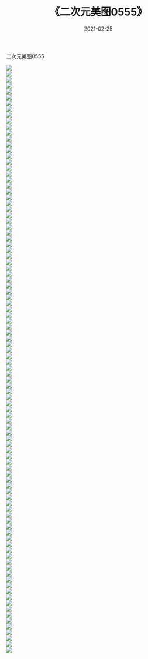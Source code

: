 ﻿---
layout: post
title:  《二次元美图0555》
date:   2021-02-25
img: http://imgx.orgx.ga/二次元/2021/二次元美图0555/000.jpg
categories: [美女, 清纯, 唯美]
---

二次元美图0555

 ![](http://imgx.orgx.ga/二次元/2021/二次元美图0555/001.jpg) <br>![](http://imgx.orgx.ga/二次元/2021/二次元美图0555/002.jpg) <br>![](http://imgx.orgx.ga/二次元/2021/二次元美图0555/003.jpg) <br>![](http://imgx.orgx.ga/二次元/2021/二次元美图0555/004.jpg) <br>![](http://imgx.orgx.ga/二次元/2021/二次元美图0555/005.jpg) <br>![](http://imgx.orgx.ga/二次元/2021/二次元美图0555/006.jpg) <br>![](http://imgx.orgx.ga/二次元/2021/二次元美图0555/007.jpg) <br>![](http://imgx.orgx.ga/二次元/2021/二次元美图0555/008.jpg) <br>![](http://imgx.orgx.ga/二次元/2021/二次元美图0555/009.jpg) <br>![](http://imgx.orgx.ga/二次元/2021/二次元美图0555/010.jpg) <br>![](http://imgx.orgx.ga/二次元/2021/二次元美图0555/011.jpg) <br>![](http://imgx.orgx.ga/二次元/2021/二次元美图0555/012.jpg) <br>![](http://imgx.orgx.ga/二次元/2021/二次元美图0555/013.jpg) <br>![](http://imgx.orgx.ga/二次元/2021/二次元美图0555/014.jpg) <br>![](http://imgx.orgx.ga/二次元/2021/二次元美图0555/015.jpg) <br>![](http://imgx.orgx.ga/二次元/2021/二次元美图0555/016.jpg) <br>![](http://imgx.orgx.ga/二次元/2021/二次元美图0555/017.jpg) <br>![](http://imgx.orgx.ga/二次元/2021/二次元美图0555/018.jpg) <br>![](http://imgx.orgx.ga/二次元/2021/二次元美图0555/019.jpg) <br>![](http://imgx.orgx.ga/二次元/2021/二次元美图0555/020.jpg) <br>![](http://imgx.orgx.ga/二次元/2021/二次元美图0555/021.jpg) <br>![](http://imgx.orgx.ga/二次元/2021/二次元美图0555/022.jpg) <br>![](http://imgx.orgx.ga/二次元/2021/二次元美图0555/023.jpg) <br>![](http://imgx.orgx.ga/二次元/2021/二次元美图0555/024.jpg) <br>![](http://imgx.orgx.ga/二次元/2021/二次元美图0555/025.jpg) <br>![](http://imgx.orgx.ga/二次元/2021/二次元美图0555/026.jpg) <br>![](http://imgx.orgx.ga/二次元/2021/二次元美图0555/027.jpg) <br>![](http://imgx.orgx.ga/二次元/2021/二次元美图0555/028.jpg) <br>![](http://imgx.orgx.ga/二次元/2021/二次元美图0555/029.jpg) <br>![](http://imgx.orgx.ga/二次元/2021/二次元美图0555/030.jpg) <br>![](http://imgx.orgx.ga/二次元/2021/二次元美图0555/031.jpg) <br>![](http://imgx.orgx.ga/二次元/2021/二次元美图0555/032.jpg) <br>![](http://imgx.orgx.ga/二次元/2021/二次元美图0555/033.jpg) <br>![](http://imgx.orgx.ga/二次元/2021/二次元美图0555/034.jpg) <br>![](http://imgx.orgx.ga/二次元/2021/二次元美图0555/035.jpg) <br>![](http://imgx.orgx.ga/二次元/2021/二次元美图0555/036.jpg) <br>![](http://imgx.orgx.ga/二次元/2021/二次元美图0555/037.jpg) <br>![](http://imgx.orgx.ga/二次元/2021/二次元美图0555/038.jpg) <br>![](http://imgx.orgx.ga/二次元/2021/二次元美图0555/039.jpg) <br>![](http://imgx.orgx.ga/二次元/2021/二次元美图0555/040.jpg) <br>![](http://imgx.orgx.ga/二次元/2021/二次元美图0555/041.jpg) <br>![](http://imgx.orgx.ga/二次元/2021/二次元美图0555/042.jpg) <br>![](http://imgx.orgx.ga/二次元/2021/二次元美图0555/043.jpg) <br>![](http://imgx.orgx.ga/二次元/2021/二次元美图0555/044.jpg) <br>![](http://imgx.orgx.ga/二次元/2021/二次元美图0555/045.jpg) <br>![](http://imgx.orgx.ga/二次元/2021/二次元美图0555/046.jpg) <br>![](http://imgx.orgx.ga/二次元/2021/二次元美图0555/047.jpg) <br>![](http://imgx.orgx.ga/二次元/2021/二次元美图0555/048.jpg) <br>![](http://imgx.orgx.ga/二次元/2021/二次元美图0555/049.jpg) <br>![](http://imgx.orgx.ga/二次元/2021/二次元美图0555/050.jpg) <br>![](http://imgx.orgx.ga/二次元/2021/二次元美图0555/051.jpg) <br>![](http://imgx.orgx.ga/二次元/2021/二次元美图0555/052.jpg) <br>![](http://imgx.orgx.ga/二次元/2021/二次元美图0555/053.jpg) <br>![](http://imgx.orgx.ga/二次元/2021/二次元美图0555/054.jpg) <br>![](http://imgx.orgx.ga/二次元/2021/二次元美图0555/055.jpg) <br>![](http://imgx.orgx.ga/二次元/2021/二次元美图0555/056.jpg) <br>![](http://imgx.orgx.ga/二次元/2021/二次元美图0555/057.jpg) <br>![](http://imgx.orgx.ga/二次元/2021/二次元美图0555/058.jpg) <br>![](http://imgx.orgx.ga/二次元/2021/二次元美图0555/059.jpg) <br>![](http://imgx.orgx.ga/二次元/2021/二次元美图0555/060.jpg) <br>![](http://imgx.orgx.ga/二次元/2021/二次元美图0555/061.jpg) <br>![](http://imgx.orgx.ga/二次元/2021/二次元美图0555/062.jpg) <br>![](http://imgx.orgx.ga/二次元/2021/二次元美图0555/063.jpg) <br>![](http://imgx.orgx.ga/二次元/2021/二次元美图0555/064.jpg) <br>![](http://imgx.orgx.ga/二次元/2021/二次元美图0555/065.jpg) <br>![](http://imgx.orgx.ga/二次元/2021/二次元美图0555/066.jpg) <br>![](http://imgx.orgx.ga/二次元/2021/二次元美图0555/067.jpg) <br>![](http://imgx.orgx.ga/二次元/2021/二次元美图0555/068.jpg) <br>![](http://imgx.orgx.ga/二次元/2021/二次元美图0555/069.jpg) <br>![](http://imgx.orgx.ga/二次元/2021/二次元美图0555/070.jpg) <br>![](http://imgx.orgx.ga/二次元/2021/二次元美图0555/071.jpg) <br>![](http://imgx.orgx.ga/二次元/2021/二次元美图0555/072.jpg) <br>![](http://imgx.orgx.ga/二次元/2021/二次元美图0555/073.jpg) <br>![](http://imgx.orgx.ga/二次元/2021/二次元美图0555/074.jpg) <br>![](http://imgx.orgx.ga/二次元/2021/二次元美图0555/075.jpg) <br>![](http://imgx.orgx.ga/二次元/2021/二次元美图0555/076.jpg) <br>![](http://imgx.orgx.ga/二次元/2021/二次元美图0555/077.jpg) <br>![](http://imgx.orgx.ga/二次元/2021/二次元美图0555/078.jpg) <br>![](http://imgx.orgx.ga/二次元/2021/二次元美图0555/079.jpg) <br>![](http://imgx.orgx.ga/二次元/2021/二次元美图0555/080.jpg) <br>![](http://imgx.orgx.ga/二次元/2021/二次元美图0555/081.jpg) <br>![](http://imgx.orgx.ga/二次元/2021/二次元美图0555/082.jpg) <br>![](http://imgx.orgx.ga/二次元/2021/二次元美图0555/083.jpg) <br>![](http://imgx.orgx.ga/二次元/2021/二次元美图0555/084.jpg) <br>![](http://imgx.orgx.ga/二次元/2021/二次元美图0555/085.jpg) <br>![](http://imgx.orgx.ga/二次元/2021/二次元美图0555/086.jpg) <br>![](http://imgx.orgx.ga/二次元/2021/二次元美图0555/087.jpg) <br>![](http://imgx.orgx.ga/二次元/2021/二次元美图0555/088.jpg) <br>![](http://imgx.orgx.ga/二次元/2021/二次元美图0555/089.jpg) <br>![](http://imgx.orgx.ga/二次元/2021/二次元美图0555/090.jpg) <br>![](http://imgx.orgx.ga/二次元/2021/二次元美图0555/091.jpg) <br>![](http://imgx.orgx.ga/二次元/2021/二次元美图0555/092.jpg) <br>![](http://imgx.orgx.ga/二次元/2021/二次元美图0555/093.jpg) <br>![](http://imgx.orgx.ga/二次元/2021/二次元美图0555/094.jpg) <br>![](http://imgx.orgx.ga/二次元/2021/二次元美图0555/095.jpg) <br>![](http://imgx.orgx.ga/二次元/2021/二次元美图0555/096.jpg) <br>![](http://imgx.orgx.ga/二次元/2021/二次元美图0555/097.jpg) <br>![](http://imgx.orgx.ga/二次元/2021/二次元美图0555/098.jpg) <br>![](http://imgx.orgx.ga/二次元/2021/二次元美图0555/099.jpg) <br>![](http://imgx.orgx.ga/二次元/2021/二次元美图0555/100.jpg) <br>